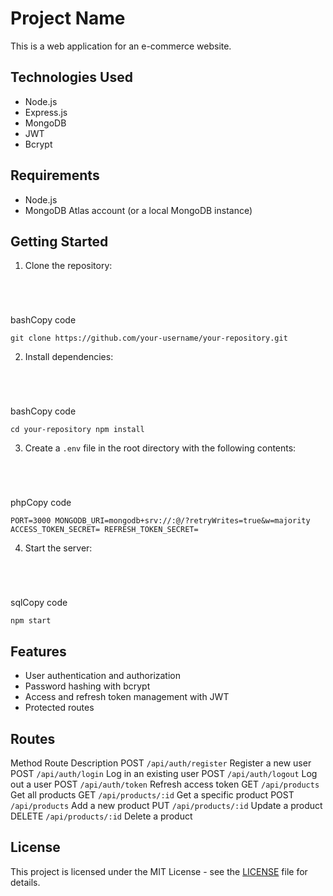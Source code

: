 Project Name
============

This is a web application for an e-commerce website.

Technologies Used
-----------------

- Node.js
- Express.js
- MongoDB
- JWT
- Bcrypt

Requirements
------------

- Node.js
- MongoDB Atlas account (or a local MongoDB instance)

Getting Started
---------------

1. Clone the repository:

```


 
```

bashCopy code

`git clone https://github.com/your-username/your-repository.git `

2. Install dependencies:

```


 
```

bashCopy code

`cd your-repository npm install `

3. Create a `.env` file in the root directory with the following contents:

```


 
```

phpCopy code

`PORT=3000 MONGODB_URI=mongodb+srv://:@/?retryWrites=true&w=majority ACCESS_TOKEN_SECRET= REFRESH_TOKEN_SECRET= `

4. Start the server:

```


 
```

sqlCopy code

`npm start `

Features
--------

- User authentication and authorization
- Password hashing with bcrypt
- Access and refresh token management with JWT
- Protected routes

Routes
------

   Method Route Description     POST `/api/auth/register` Register a new user   POST `/api/auth/login` Log in an existing user   POST `/api/auth/logout` Log out a user   POST `/api/auth/token` Refresh access token   GET `/api/products` Get all products   GET `/api/products/:id` Get a specific product   POST `/api/products` Add a new product   PUT `/api/products/:id` Update a product   DELETE `/api/products/:id` Delete a product  

License
-------

This project is licensed under the MIT License - see the [LICENSE](https://chat.openai.com/chat/LICENSE) file for details.
